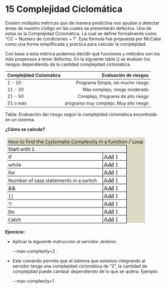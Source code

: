 # 15 Complejidad Ciclomática

Existen múltiples métricas que de manera predictiva nos ayudan a detectar áreas de nuestro código en las cuales se presentarán defectos. Una de estas es la Complejidad Ciclomática. La cual se define formalmente como  “CC = Número de condiciones + 1”. 
Esta fórmula fue propuesta por McCabe como una forma simplificada y práctica para calcular la complejidad.

Con base a esta métrica podemos decidir qué funciones y métodos son los más propensos a tener defectos. En la siguiente tabla () se evalúan los riesgos dependiendo de la cantidad  complejidad ciclomática.

| Complejidad Ciclomática | Evaluación de riesgos |
| :----------- | -----------: |
| 1 - 10 | Programa Simple, sin mucho riesgo |
| 11 - 20 | Más complejo, riesgo moderado |
| 21 - 50 | Complejo, Programa de alto riesgo |
| 51 o más | programa muy complejo, Muy alto riesgo |

Tabla: Evaluación del riesgo según la complejidad ciclomática encontrada en un sistema.


__¿Cómo se calcula?__


![Calculo de la complejidad ciclomatica](images/Calculo.png)


__Ejercicio:__


* Aplicar la siguiente instrucción al servidor Jenkins:

	--max-complexity=2 .

* Este comando permite que el sistema que estamos integrando al servidor tenga una complejidad ciclomática de “2”, la cantidad de complejidad puede cambiar dependiendo de lo que se quiera. Ejemplo:

	--max-complexity=1 .

